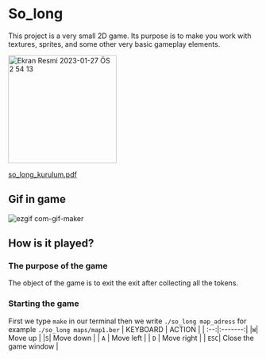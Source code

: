 # So_long

This project is a very small 2D game.
Its purpose is to make you work with textures, sprites,
and some other very basic gameplay elements.

<img width="218" alt="Ekran Resmi 2023-01-27 ÖS 2 54 13" src="https://user-images.githubusercontent.com/95627071/215080405-f8ca06b2-ee85-488a-b887-472d35e2744c.png">

[so_long_kurulum.pdf](https://github.com/ouzkand/42-main/files/10518563/so_long_kurulum.pdf)

## Gif in game

![ezgif com-gif-maker](https://user-images.githubusercontent.com/95627071/215088068-f6e9334d-8ff0-42a6-b05d-94d90dedccdf.gif)

## How is it played?
### The purpose of the game
The object of the game is to exit the exit after collecting all the tokens.
### Starting the game
First we type `make` in our terminal
then we write `./so_long map_adress`
for example `./so_long maps/map1.ber`
| KEYBOARD  | ACTION  |
| :--:|:-------:|
|`W`| Move up  |
|`S`| Move down  |
| `A` | Move left    |
| `D` | Move right    |
| `ESC`| Close the game window   |
